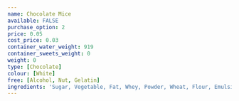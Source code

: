 ```yaml
---
name: Chocolate Mice
available: FALSE
purchase_option: 2
price: 0.05
cost_price: 0.03
container_water_weight: 919
container_sweets_weight: 0
weight: 0
type: [Chocolate]
colour: [White]
free: [Alcohol, Nut, Gelatin]
ingredients: 'Sugar, Vegetable, Fat, Whey, Powder, Wheat, Flour, Emulsifier, Soya, Lecithin, Flavourings'
---
```

